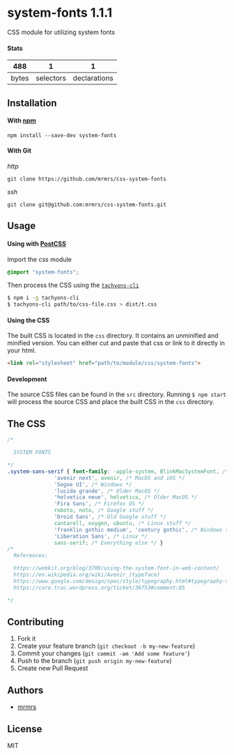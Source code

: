 # system-fonts 1.1.1

CSS module for utilizing system fonts

#### Stats

488 | 1 | 1
---|---|---
bytes | selectors | declarations

## Installation

#### With [npm](https://npmjs.com)

```
npm install --save-dev system-fonts
```

#### With Git

*http*
```
git clone https://github.com/mrmrs/css-system-fonts
```

*ssh*
```
git clone git@github.com:mrmrs/css-system-fonts.git
```

## Usage

#### Using with [PostCSS](https://github.com/postcss/postcss)

Import the css module

```css
@import "system-fonts";
```

Then process the CSS using the [`tachyons-cli`](https://github.com/tachyons-css/tachyons-cli)

```sh
$ npm i -g tachyons-cli
$ tachyons-cli path/to/css-file.css > dist/t.css
```

#### Using the CSS

The built CSS is located in the `css` directory. It contains an unminified and minified version.
You can either cut and paste that css or link to it directly in your html.

```html
<link rel="stylesheet" href="path/to/module/css/system-fonts">
```

#### Development

The source CSS files can be found in the `src` directory.
Running `$ npm start` will process the source CSS and place the built CSS in the `css` directory.

## The CSS

```css
/*

  SYSTEM FONTS

*/
.system-sans-serif { font-family: -apple-system, BlinkMacSystemFont, /* MacOS and iOS */
               'avenir next', avenir, /* MacOS and iOS */
               'Segoe UI', /* Windows */
               'lucida grande', /* Older MacOS */
               'helvetica neue', helvetica, /* Older MacOS */
               'Fira Sans', /* Firefox OS */
               roboto, noto, /* Google stuff */
               'Droid Sans', /* Old Google stuff */
               cantarell, oxygen, ubuntu, /* Linux stuff */
               'franklin gothic medium', 'century gothic', /* Windows stuff */
               'Liberation Sans', /* Linux */
               sans-serif; /* Everything else */ }
/*
  References:

  https://webkit.org/blog/3709/using-the-system-font-in-web-content/
  https://en.wikipedia.org/wiki/Avenir_(typeface)
  https://www.google.com/design/spec/style/typography.html#typography-typeface
  https://core.trac.wordpress.org/ticket/36753#comment:85

*/
```

## Contributing

1. Fork it
2. Create your feature branch (`git checkout -b my-new-feature`)
3. Commit your changes (`git commit -am 'Add some feature'`)
4. Push to the branch (`git push origin my-new-feature`)
5. Create new Pull Request

## Authors

* [mrmrs](http://mrmrs.io)

## License

MIT

